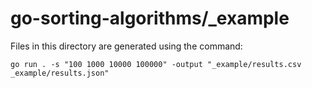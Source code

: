 # go-sorting-algorithms/_example

Files in this directory are generated using the command:

```console
go run . -s "100 1000 10000 100000" -output "_example/results.csv _example/results.json"
```